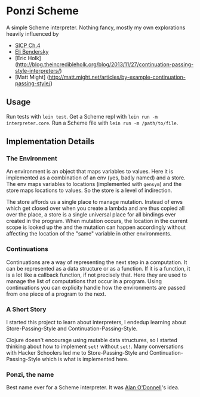 # Ponzi Scheme

A simple Scheme interpreter.  Nothing fancy, mostly my own explorations heavily
influenced by

* [SICP Ch.4](http://mitpress.mit.edu/sicp/full-text/book/book-Z-H-25.html#%_chap_4)
* [Eli Bendersky](http://eli.thegreenplace.net/2007/12/06/sicp-sections-411-412/#fn1)
* [Eric Holk] (http://blog.theincredibleholk.org/blog/2013/11/27/continuation-passing-style-interpreters/)
* [Matt Might] (http://matt.might.net/articles/by-example-continuation-passing-style/)

## Usage

Run tests with `lein test`.  Get a Scheme repl with `lein run -m
interpreter.core`. Run a Scheme file with `lein run -m /path/to/file`.

## Implementation Details

### The Environment

An environment is an object that maps variables to values. Here it is
implemented as a combination of an env (yes, badly named) and a store. The env
maps variables to locations (implemented with `gensym`) and the store maps
locations to values. So the store is a level of indirection.

The store affords us a single place to manage mutation. Instead of envs which
get closed over when you create a lambda and are thus copied all over the place,
a store is a single universal place for all bindings ever created in the
program. When mutation occurs, the location in the current scope is looked up
the and the mutation can happen accordingly without affecting the location of
the "same" variable in other environments.

### Continuations

Continuations are a way of representing the next step in a computation. It can
be represented as a data structure or as a function. If it is a function, it is
a lot like a callback function, if not precisely that. Here they are used to
manage the list of computations that occur in a program. Using continuations you
can explicity handle how the environments are passed from one piece of a program
to the next.

### A Short Story

I started this project to learn about interpreters, I endedup learning about
Store-Passing-Style and Continuation-Passing-Style.

Clojure doesn't encourage using mutable data structures, so I started thinking
about how to implement `set!` without `set!`. Many conversations with Hacker
Schoolers led me to Store-Passing-Style and Continuation-Passing-Style which is
what is implemented here.

### Ponzi, the name

Best name ever for a Scheme interpreter. It was [Alan
O'Donnell](https://github.com/happy4crazy)'s idea.
